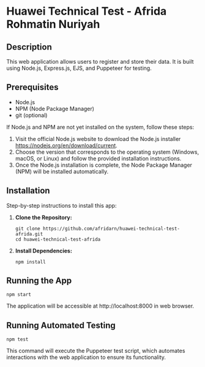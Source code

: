 # Huawei Technical Test - Afrida Rohmatin Nuriyah

## Description

This web application allows users to register and store their data. It is built using Node.js, Express.js, EJS, and Puppeteer for testing.

## Prerequisites

- Node.js
- NPM (Node Package Manager)
- git (optional)

If Node.js and NPM are not yet installed on the system, follow these steps:

1. Visit the official Node.js website to download the Node.js installer https://nodejs.org/en/download/current.
2. Choose the version that corresponds to the operating system (Windows, macOS, or Linux) and follow the provided installation instructions.
3. Once the Node.js installation is complete, the Node Package Manager (NPM) will be installed automatically.

## Installation

Step-by-step instructions to install this app:

1. **Clone the Repository:**

   ```
   git clone https://github.com/afridarn/huawei-technical-test-afrida.git
   cd huawei-technical-test-afrida
   ```

2. **Install Dependencies:**
   ```
   npm install
   ```

## Running the App

```
npm start
```

The application will be accessible at http://localhost:8000 in web browser.

## Running Automated Testing

```
npm test
```

This command will execute the Puppeteer test script, which automates interactions with the web application to ensure its functionality.
